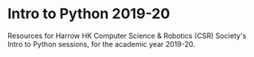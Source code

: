 # Intro to Python 2019-20

Resources for Harrow HK Computer Science & Robotics (CSR) Society's Intro to Python sessions, for the academic year 2019-20.